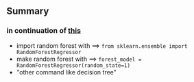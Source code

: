 ## Summary
### in continuation of [this](https://github.com/ACM-Summer-Of-Code-2024/AI-Group7-NoName/blob/main/Assignments%20No.5%20(Underfitting%20and%20Overfitting)/summary.md)
+ import random forest with ==> `from sklearn.ensemble import RandomForestRegressor`
+ make random forest with ==> `forest_model = RandomForestRegressor(random_state=1)`
+ "other command like decision tree"
  

